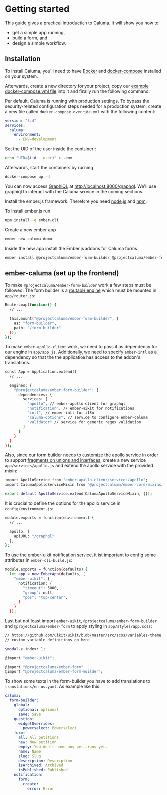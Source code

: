 # Getting started

This guide gives a practical introduction to Caluma. It will show you how to

* get a simple app running,
* build a form, and
* design a simple workflow.

## Installation

To install Caluma, you'll need to have [Docker](https://docs.docker.com/install/) and [docker-compose](https://docs.docker.com/compose/install/) installed on your system.

Afterwards, create a new directory for your project, copy our [example docker-compose.yml file](https://github.com/projectcaluma/caluma/blob/main/docker-compose.yml) into it and finally run the following command:

Per default, Caluma is running with production settings. To bypass the security-related configuration steps needed for a prodoction system, create a new file called `docker-compose.override.yml` with the following content:

```yml
version: "3.4"
services:
  caluma:
    environment:
      - ENV=development
```

Set the UID of the user inside the container::

```bash
echo "UID=$(id --user)" > .env
```

Afterwards, start the containers by running

```bash
docker-compose up -d
```

You can now access [GraphiQL](https://github.com/graphql/graphiql) at [http://localhost:8000/graphql](http://localhost:8000/graphql). We'll use graphiql to interact with the Caluma service in the coming sections.

Install the ember.js framework. Therefore you need [node.js](https://nodejs.org/en/) and [npm](https://www.npmjs.com/get-npm).

To install ember.js run

```bash
npm install -g ember-cli
```

Create a new ember app

```bash
ember new caluma-demo
```

Inside the new app install the Ember.js addons for Caluma forms

```bash
ember install @projectcaluma/ember-form-builder @projectcaluma/ember-form
```

## ember-caluma (set up the frontend)

To make `@projectcaluma/ember-form-builder` work a few steps must be followed. The form builder is a [routable engine](http://ember-engines.com) which must be mounted in `app/router.js`:

```bash
Router.map(function() {
  // ...

  this.mount("@projectcaluma/ember-form-builder", {
    as: "form-builder",
    path: "/form-builder"
  });
});
```

To make `ember-apollo-client` work, we need to pass it as dependency for our engine in `app/app.js`. Additionally, we need to specify `ember-intl` as a dependency so that the the application has access to the addon's translations.

```bash
const App = Application.extend({
  // ...

  engines: {
    "@projectcaluma/ember-form-builder": {
      dependencies: {
        services: [
          "apollo", // ember-apollo-client for graphql
          "notification", // ember-uikit for notifications
          "intl", // ember-intl for i18n
          "caluma-options", // service to configure ember-caluma
          "validator" // service for generic regex validation
        ]
      }
    }
  }
});
```

Also, since our form builder needs to customize the apollo service in order to support [fragments on unions and interfaces](https://www.apollographql.com/docs/react/advanced/fragments.html#fragment-matcher), create a new service `app/services/apollo.js` and extend the apollo service with the provided mixin:

```bash
import ApolloService from "ember-apollo-client/services/apollo";
import CalumaApolloServiceMixin from "@projectcaluma/ember-core/mixins/caluma-apollo-service-mixin";

export default ApolloService.extend(CalumaApolloServiceMixin, {});
```

It is crucial to define the options for the apollo service in `config/environment.js`:

```bash
module.exports = function(environment) {
  // ...

  apollo: {
    apiURL: "/graphql"
  },
};
```

To use the ember-uikit notification service, it ist important to config some attributes in `ember-cli-build.js`:

```bash
module.exports = function(defaults) {
  let app = new EmberApp(defaults, {
    "ember-uikit": {
      notification: {
        "timeout": 5000,
        "group": null,
        "pos": "top-center",
      }
    }
  });
```

Last but not least import `ember-uikit`, `@projectcaluma/ember-form-builder` and `@projectcaluma/ember-form` to apply styling in `app/styles/app.scss`:

```bash
// https://github.com/uikit/uikit/blob/master/src/scss/variables-theme.scss
// custom variable definitions go here

$modal-z-index: 1;

@import "ember-uikit";

@import "@projectcaluma/ember-form";
@import "@projectcaluma/ember-form-builder";
```

To show some texts in the form-builder you have to add translations to `translations/en-us.yaml`. As example like this:

```yaml
caluma:
  form-builder:
    global:
      optional: optional
      save: Save
    question:
      widgetOverrides:
        powerselect: Powerselect
    form:
      all: All petitions
      new: New petition
      empty: You don't have any petitions yet.
      name: Name
      slug: Slug
      description: Description
      isArchived: Archived
      isPublished: Published
    notification:
      form:
        create:
          error: Error
```
